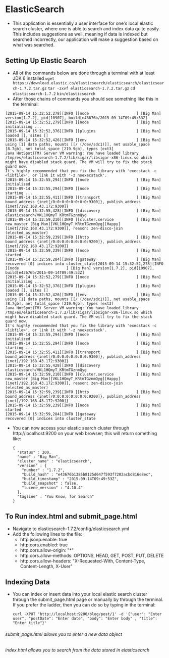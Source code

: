# ElasticSearch
* This application is essentially a user interface for one's local elastic search cluster, where one is able to search and index data quite easily. This includes suggestions as well, meaning if data is indexed but searched incorrectly, our application will make a suggestion based on what was searched.

## Setting Up Elastic Search
* All of the commands below are done through a terminal with at least JDK 6 installed 
```wget https://download.elastic.co/elasticsearch/elasticsearch/elasticsearch-1.7.2.tar.gz```
```tar -zxvf elasticsearch-1.7.2.tar.gz```
```cd elasticsearch-1.7.2```
```bin/elasticsearch```
* After those chains of commands you should see something like this in the terminal:
```
[2015-09-14 15:32:52,278][INFO ][node                     ] [Big Man] version[1.7.2], pid[10907], build[e43676b/2015-09-14T09:49:53Z]
[2015-09-14 15:32:52,279][INFO ][node                     ] [Big Man] initializing ...
[2015-09-14 15:32:52,376][INFO ][plugins                  ] [Big Man] loaded [], sites []
[2015-09-14 15:32:52,426][INFO ][env                      ] [Big Man] using [1] data paths, mounts [[/ (/dev/sdc1)]], net usable_space [8.7gb], net total_space [219.9gb], types [ext3]
Java HotSpot(TM) Server VM warning: You have loaded library /tmp/es/elasticsearch-1.7.2/lib/sigar/libsigar-x86-linux.so which might have disabled stack guard. The VM will try to fix the stack guard now.
It's highly recommended that you fix the library with 'execstack -c <libfile>', or link it with '-z noexecstack'.
[2015-09-14 15:32:55,294][INFO ][node                     ] [Big Man] initialized
[2015-09-14 15:32:55,294][INFO ][node                     ] [Big Man] starting ...
[2015-09-14 15:32:55,411][INFO ][transport                ] [Big Man] bound_address {inet[/0:0:0:0:0:0:0:0:9300]}, publish_address {inet[/192.168.43.172:9300]}
[2015-09-14 15:32:55,428][INFO ][discovery                ] [Big Man] elasticsearch/VKL1HQmyT_KRtmTGznmQyg
[2015-09-14 15:32:59,210][INFO ][cluster.service          ] [Big Man] new_master [Big Man][VKL1HQmyT_KRtmTGznmQyg][Happy][inet[/192.168.43.172:9300]], reason: zen-disco-join (elected_as_master)
[2015-09-14 15:32:59,239][INFO ][http                     ] [Big Man] bound_address {inet[/0:0:0:0:0:0:0:0:9200]}, publish_address {inet[/192.168.43.172:9200]}
[2015-09-14 15:32:59,239][INFO ][node                     ] [Big Man] started
[2015-09-14 15:32:59,284][INFO ][gateway                  ] [Big Man] recovered [0] indices into cluster_state[2015-09-14 15:32:52,278][INFO ][node                     ] [Big Man] version[1.7.2], pid[10907], build[e43676b/2015-09-14T09:49:53Z]
[2015-09-14 15:32:52,279][INFO ][node                     ] [Big Man] initializing ...
[2015-09-14 15:32:52,376][INFO ][plugins                  ] [Big Man] loaded [], sites []
[2015-09-14 15:32:52,426][INFO ][env                      ] [Big Man] using [1] data paths, mounts [[/ (/dev/sdc1)]], net usable_space [8.7gb], net total_space [219.9gb], types [ext3]
Java HotSpot(TM) Server VM warning: You have loaded library /tmp/es/elasticsearch-1.7.2/lib/sigar/libsigar-x86-linux.so which might have disabled stack guard. The VM will try to fix the stack guard now.
It's highly recommended that you fix the library with 'execstack -c <libfile>', or link it with '-z noexecstack'.
[2015-09-14 15:32:55,294][INFO ][node                     ] [Big Man] initialized
[2015-09-14 15:32:55,294][INFO ][node                     ] [Big Man] starting ...
[2015-09-14 15:32:55,411][INFO ][transport                ] [Big Man] bound_address {inet[/0:0:0:0:0:0:0:0:9300]}, publish_address {inet[/192.168.43.172:9300]}
[2015-09-14 15:32:55,428][INFO ][discovery                ] [Big Man] elasticsearch/VKL1HQmyT_KRtmTGznmQyg
[2015-09-14 15:32:59,210][INFO ][cluster.service          ] [Big Man] new_master [Big Man][VKL1HQmyT_KRtmTGznmQyg][Happy][inet[/192.168.43.172:9300]], reason: zen-disco-join (elected_as_master)
[2015-09-14 15:32:59,239][INFO ][http                     ] [Big Man] bound_address {inet[/0:0:0:0:0:0:0:0:9200]}, publish_address {inet[/192.168.43.172:9200]}
[2015-09-14 15:32:59,239][INFO ][node                     ] [Big Man] started
[2015-09-14 15:32:59,284][INFO ][gateway                  ] [Big Man] recovered [0] indices into cluster_state
```
* You can now access your elastic search cluster through http://localhost:9200 on your web browser; this will return something like:
  ```
  {
    "status" : 200,
    "name" : "Big Man",
    "cluster_name" : "elasticsearch",
    "version" : {
      "number" : "1.7.2",
      "build_hash" : "e43676b1385b8125d647f593f7202acbd816e8ec",
      "build_timestamp" : "2015-09-14T09:49:53Z",
      "build_snapshot" : false,
      "lucene_version" : "4.10.4"
    },
    "tagline" : "You Know, for Search"
  }
  ```

## To Run index.html and submit_page.html
* Navigate to elasticsearch-1.7.2/config/elasticsearch.yml
* Add the following lines to the file:
  * http.jsonp.enable: true
  * http.cors.enabled: true
  * http.cors.allow-origin: "*"
  * http.cors.allow-methods: OPTIONS, HEAD, GET, POST, PUT, DELETE
  * http.cors.allow-headers: "X-Requested-With, Content-Type, Content-Length, X-User"

## Indexing Data
* You can index or insert data into your local elastic search cluster through the submit_page.html page or manually by through the terminal. If you prefer the ladder, then you can do so by typing in the terminal:
  ```
  curl -XPUT 'http://localhost:9200/blog/post/1' -d '{"user": "Enter user", "postDate": "Enter date", "body": "Enter body" , "title": "Enter title"}'
  ```
  
###### submit_page.html allows you to enter a new data object
###### index.html allows you to search from the data stored in elasticsearch
